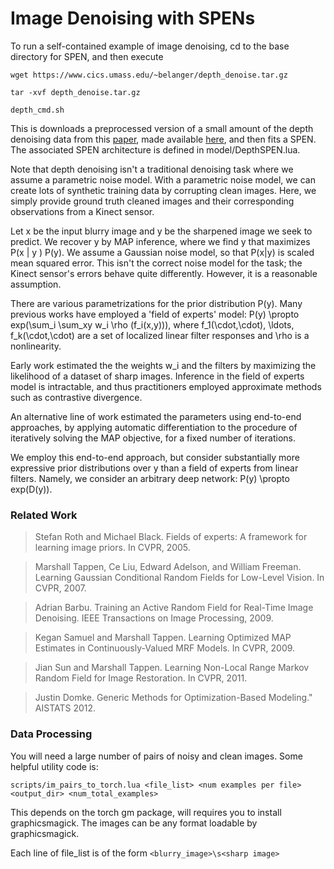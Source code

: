 
# Image Denoising with SPENs

To run a self-contained example of image denoising, cd to the base directory for SPEN, and then execute

`wget https://www.cics.umass.edu/~belanger/depth_denoise.tar.gz`

`tar -xvf depth_denoise.tar.gz`

`depth_cmd.sh`


This is downloads a preprocessed version of a small amount of the depth denoising data from this [paper](http://www.cs.toronto.edu/~slwang/proximalnet.pdf), made available [here](https://bitbucket.org/shenlongwang/), and then fits a SPEN. The associated SPEN architecture is defined in model/DepthSPEN.lua. 

Note that depth denoising isn't a traditional denoising task where we assume a parametric noise model. With a parametric noise model, we can create lots of synthetic training data by corrupting clean images. Here, we simply provide ground truth cleaned images and their corresponding observations from a Kinect sensor. 

Let x be the input blurry image and y be the sharpened image we seek to predict. We recover y by MAP inference, where we find y that maximizes P(x | y ) P(y). We assume a Gaussian noise model, so that P(x|y) is scaled mean squared error. This isn't the correct noise model for the task; the Kinect sensor's errors behave quite differently. However, it is a reasonable assumption. 

There are various parametrizations for the prior distribution P(y). Many previous works have employed a 'field of experts' model: P(y) \propto exp(\sum_i \sum_xy w_i \rho (f_i(x,y))), where f_1(\cdot,\cdot), \ldots, f_k(\cdot,\cdot) are a set of localized linear filter responses and \rho is a nonlinearity. 

Early work estimated the the weights w_i and the filters by maximizing the likelihood of a dataset of sharp images. Inference in the field of experts model is intractable, and thus practitioners employed approximate methods such as contrastive divergence. 

An alternative line of work estimated the parameters using end-to-end approaches, by applying automatic differentiation to the procedure of iteratively solving the MAP objective, for a fixed number of iterations. 

We employ this end-to-end approach, but consider substantially more expressive prior distributions over y than a field of experts from linear filters. Namely, we consider an arbitrary deep network: P(y) \propto exp(D(y)). 


### Related Work
> Stefan Roth and Michael Black. Fields of experts: A framework for learning image priors. In CVPR, 2005.

> Marshall Tappen, Ce Liu, Edward Adelson, and William Freeman. Learning Gaussian Conditional Random Fields for Low-Level Vision. In CVPR, 2007.

> Adrian Barbu. Training an Active Random Field for Real-Time Image Denoising. IEEE Transactions on Image Processing, 2009.

> Kegan Samuel and Marshall Tappen. Learning Optimized MAP Estimates in Continuously-Valued MRF Models. In CVPR, 2009.

> Jian Sun and Marshall Tappen. Learning Non-Local Range Markov Random Field for Image Restoration. In CVPR, 2011.

> Justin Domke. Generic Methods for Optimization-Based Modeling." AISTATS 2012.

### Data Processing
You will need a large number of pairs of noisy and clean images. Some helpful utility code is: 

`scripts/im_pairs_to_torch.lua <file_list> <num examples per file> <output_dir> <num_total_examples>`

This depends on the torch gm package, will requires you to install graphicsmagick. The images can be any format loadable by graphicsmagick.

Each line of file_list is of the form `<blurry_image>\s<sharp image>`
